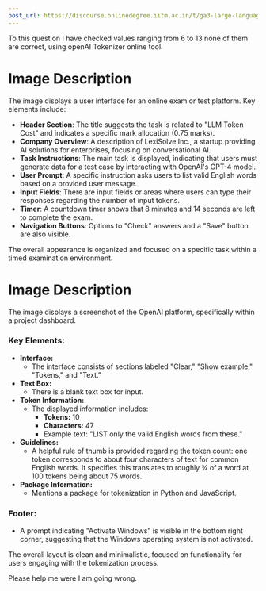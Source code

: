 ```yaml
---
post_url: https://discourse.onlinedegree.iitm.ac.in/t/ga3-large-language-models-discussion-thread-tds-jan-2025/163247/92
---
```

To this question I have checked values ranging from 6 to 13 none of them are correct, using openAI Tokenizer online tool.  

# Image Description

The image displays a user interface for an online exam or test platform. Key elements include:

- **Header Section**: The title suggests the task is related to "LLM Token Cost" and indicates a specific mark allocation (0.75 marks).
- **Company Overview**: A description of LexiSolve Inc., a startup providing AI solutions for enterprises, focusing on conversational AI.
- **Task Instructions**: The main task is displayed, indicating that users must generate data for a test case by interacting with OpenAI's GPT-4 model.
- **User Prompt**: A specific instruction asks users to list valid English words based on a provided user message.
- **Input Fields**: There are input fields or areas where users can type their responses regarding the number of input tokens.
- **Timer**: A countdown timer shows that 8 minutes and 14 seconds are left to complete the exam.
- **Navigation Buttons**: Options to "Check" answers and a "Save" button are also visible.

The overall appearance is organized and focused on a specific task within a timed examination environment.

  

# Image Description

The image displays a screenshot of the OpenAI platform, specifically within a project dashboard. 

### Key Elements:
- **Interface:** 
  - The interface consists of sections labeled "Clear," "Show example," "Tokens," and "Text."
- **Text Box:** 
  - There is a blank text box for input.
- **Token Information:**
  - The displayed information includes:
    - **Tokens:** 10
    - **Characters:** 47
    - Example text: "LIST only the valid English words from these."
- **Guidelines:**
  - A helpful rule of thumb is provided regarding the token count: one token corresponds to about four characters of text for common English words. It specifies this translates to roughly ¾ of a word at 100 tokens being about 75 words.
- **Package Information:** 
  - Mentions a package for tokenization in Python and JavaScript.

### Footer:
- A prompt indicating "Activate Windows" is visible in the bottom right corner, suggesting that the Windows operating system is not activated.

The overall layout is clean and minimalistic, focused on functionality for users engaging with the tokenization process.

  
Please help me were I am going wrong.